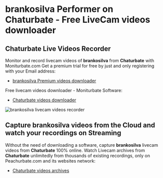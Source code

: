 # brankosilva Performer on Chaturbate - Free LiveCam videos downloader

## Chaturbate Live Videos Recorder

Monitor and record livecam videos of **brankosilva** from **Chaturbate** with Moniturbate.com
Get a premium trial for free by just and only registering with your Email address:
* [brankosilva Premium videos downloader](https://moniturbate.com/request-demo-licence-key.html)

Free livecam videos downloader - Moniturbate Software:
* [Chaturbate videos downloader](https://moniturbate.com/moniturbate-download-software.html)

![brankosilva livecam videos recorder](https://peachurnet.com/templates/moniturbate-software.png)


## Capture brankosilva videos from the Cloud and watch your recordings on Streaming

Without the need of downloading a software, capture **brankosilva** livecam videos from **Chaturbate** 100% online.
Watch Livecam archives from **Chaturbate** unlimitedly from thousands of existing recordings, only on Peachurbate.com and its websites network:
* [Chaturbate videos archives](https://peachurnet.com/)